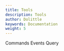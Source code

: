 ```yaml
---
title: Tools
description: Tools
author: Dolittle
keywords: Documentation
weight: 5
---
```


Commands
Events
Query
